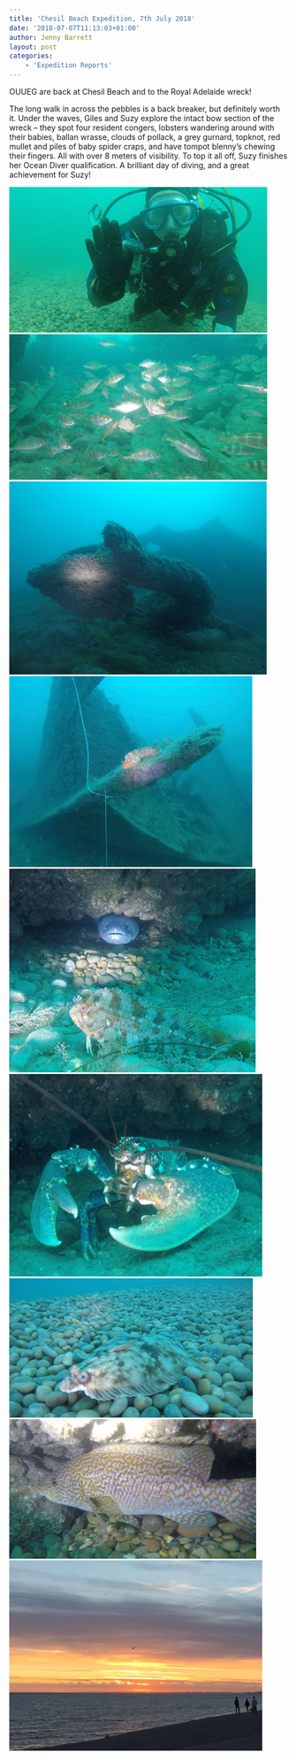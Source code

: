 ```yaml
---
title: 'Chesil Beach Expedition, 7th July 2018'
date: '2018-07-07T11:13:03+01:00'
author: Jenny Barrett
layout: post
categories:
    - 'Expedition Reports'
---
```


OUUEG are back at Chesil Beach and to the Royal Adelaide wreck!

The long walk in across the pebbles is a back breaker, but definitely worth it. Under the waves, Giles and Suzy explore the intact bow section of the wreck – they spot four resident congers, lobsters wandering around with their babies, ballan wrasse, clouds of pollack, a grey gurnard, topknot, red mullet and piles of baby spider craps, and have tompot blenny’s chewing their fingers. All with over 8 meters of visibility. To top it all off, Suzy finishes her Ocean Diver qualification. A brilliant day of diving, and a great achievement for Suzy!

![](/assets/images/Picture8.png)
![](/assets/images/Picture7png.png)
![](/assets/images/Picture6.png)
![](/assets/images/Picture5.png)
![](/assets/images/Picture4.png)
![](/assets/images/Picture3.png)
![](/assets/images/Picture2.png)
![](/assets/images/Picture1.png)
![](/assets/images/Picture9.png)
